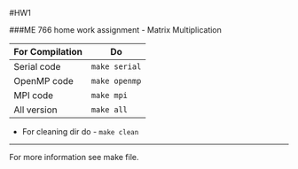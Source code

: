 #HW1


###ME 766 home work assignment - Matrix Multiplication

| For Compilation |      Do       |
|-----------------|---------------|
| Serial code     | `make serial` |
| OpenMP code     | `make openmp` |
| MPI code        | `make mpi`    |
| All version     | `make all`    |

* For cleaning dir do - `make clean`

----

For more information see make file.
